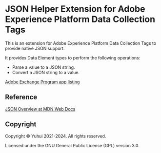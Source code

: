 # JSON Helper Extension for Adobe Experience Platform Data Collection Tags

This is an extension for Adobe Experience Platform Data Collection Tags to provide native JSON support.

It provides Data Element types to perform the following operations:

- Parse a value to a JSON string.
- Convert a JSON string to a value.

[Adobe Exchange Program app listing](https://exchange.adobe.com/experiencecloud.details.106449.json-helper.html)

## Reference

[JSON Overview at MDN Web Docs](https://developer.mozilla.org/en-US/docs/Learn/JavaScript/Objects/JSON)

## Copyright

Copyright &copy; Yuhui 2021-2024. All rights reserved.

Licensed under the GNU General Public License (GPL) version 3.0.
